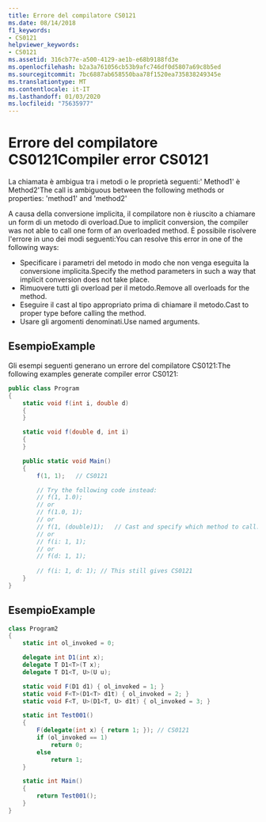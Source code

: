 ```yaml
---
title: Errore del compilatore CS0121
ms.date: 08/14/2018
f1_keywords:
- CS0121
helpviewer_keywords:
- CS0121
ms.assetid: 316cb77e-a500-4129-ae1b-e68b9188fd3e
ms.openlocfilehash: b2a3a761056cb53b9afc746df0d5807a69c8b5ed
ms.sourcegitcommit: 7bc6887ab658550baa78f1520ea735838249345e
ms.translationtype: MT
ms.contentlocale: it-IT
ms.lasthandoff: 01/03/2020
ms.locfileid: "75635977"
---
```

# <a name="compiler-error-cs0121"></a><span data-ttu-id="6ad2f-102">Errore del compilatore CS0121</span><span class="sxs-lookup"><span data-stu-id="6ad2f-102">Compiler error CS0121</span></span>

<span data-ttu-id="6ad2f-103">La chiamata è ambigua tra i metodi o le proprietà seguenti:' Method1' è Method2'</span><span class="sxs-lookup"><span data-stu-id="6ad2f-103">The call is ambiguous between the following methods or properties: 'method1' and 'method2'</span></span>

<span data-ttu-id="6ad2f-104">A causa della conversione implicita, il compilatore non è riuscito a chiamare un form di un metodo di overload.</span><span class="sxs-lookup"><span data-stu-id="6ad2f-104">Due to implicit conversion, the compiler was not able to call one form of an overloaded method.</span></span> <span data-ttu-id="6ad2f-105">È possibile risolvere l'errore in uno dei modi seguenti:</span><span class="sxs-lookup"><span data-stu-id="6ad2f-105">You can resolve this error in one of the following ways:</span></span>

- <span data-ttu-id="6ad2f-106">Specificare i parametri del metodo in modo che non venga eseguita la conversione implicita.</span><span class="sxs-lookup"><span data-stu-id="6ad2f-106">Specify the method parameters in such a way that implicit conversion does not take place.</span></span>
- <span data-ttu-id="6ad2f-107">Rimuovere tutti gli overload per il metodo.</span><span class="sxs-lookup"><span data-stu-id="6ad2f-107">Remove all overloads for the method.</span></span>
- <span data-ttu-id="6ad2f-108">Eseguire il cast al tipo appropriato prima di chiamare il metodo.</span><span class="sxs-lookup"><span data-stu-id="6ad2f-108">Cast to proper type before calling the method.</span></span>
- <span data-ttu-id="6ad2f-109">Usare gli argomenti denominati.</span><span class="sxs-lookup"><span data-stu-id="6ad2f-109">Use named arguments.</span></span>

## <a name="example"></a><span data-ttu-id="6ad2f-110">Esempio</span><span class="sxs-lookup"><span data-stu-id="6ad2f-110">Example</span></span>

<span data-ttu-id="6ad2f-111">Gli esempi seguenti generano un errore del compilatore CS0121:</span><span class="sxs-lookup"><span data-stu-id="6ad2f-111">The following examples generate compiler error CS0121:</span></span>

```csharp
public class Program
{
    static void f(int i, double d)
    {
    }

    static void f(double d, int i)
    {
    }

    public static void Main()
    {
        f(1, 1);   // CS0121

        // Try the following code instead:
        // f(1, 1.0);
        // or
        // f(1.0, 1);
        // or
        // f(1, (double)1);   // Cast and specify which method to call.
        // or
        // f(i: 1, 1);
        // or
        // f(d: 1, 1);
        
        // f(i: 1, d: 1); // This still gives CS0121
    }
}
```

## <a name="example"></a><span data-ttu-id="6ad2f-112">Esempio</span><span class="sxs-lookup"><span data-stu-id="6ad2f-112">Example</span></span>

```csharp
class Program2
{
    static int ol_invoked = 0;

    delegate int D1(int x);
    delegate T D1<T>(T x);
    delegate T D1<T, U>(U u);

    static void F(D1 d1) { ol_invoked = 1; }
    static void F<T>(D1<T> d1t) { ol_invoked = 2; }
    static void F<T, U>(D1<T, U> d1t) { ol_invoked = 3; }

    static int Test001()
    {
        F(delegate(int x) { return 1; }); // CS0121
        if (ol_invoked == 1)
            return 0;
        else
            return 1;
    }

    static int Main()
    {
        return Test001();
    }
}
```

